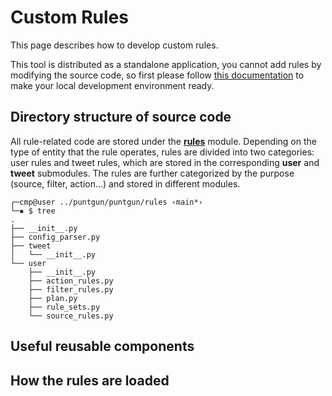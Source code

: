 # Custom Rules

This page describes how to develop custom rules.

This tool is distributed as a standalone application, you cannot add rules by modifying the source code,
so first please follow [this documentation](https://boholder.github.io/puntgun/development/contributing/#prepare-for-local-development)
to make your local development environment ready.

## Directory structure of source code

All rule-related code are stored under the [**rules**](https://github.com/boholder/puntgun/tree/main/puntgun/rules) module.
Depending on the type of entity that the rule operates, rules are divided into two categories:
user rules and tweet rules, which are stored in the corresponding **user** and **tweet** submodules.
The rules are further categorized by the purpose (source, filter, action...) and stored in different modules.

```test
┌─cmp@user ../puntgun/puntgun/rules ‹main*›
└─▪ $ tree
.
├── __init__.py
├── config_parser.py
├── tweet
│   └── __init__.py
└── user
    ├── __init__.py
    ├── action_rules.py
    ├── filter_rules.py
    ├── plan.py
    ├── rule_sets.py
    └── source_rules.py
```

## Useful reusable components



## How the rules are loaded

